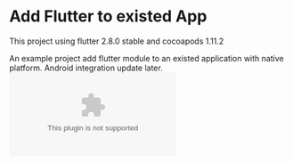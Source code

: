 # Add Flutter to existed App
This project using flutter 2.8.0 stable and cocoapods 1.11.2

An example project add flutter module to an existed application with native platform.
Android integration update later.
![demo](admin@email.com)
